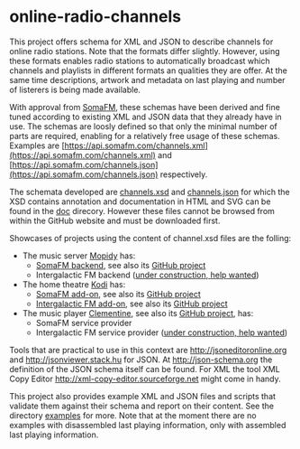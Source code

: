 # online-radio-channels

This project offers schema for XML and JSON to describe channels for online radio stations. Note that the formats differ slightly. However, using these formats enables radio stations to automatically broadcast which channels and playlists in different formats an qualities they are offer. At the same time descriptions, artwork and metadata on last playing and number of listerers is being made available.

With approval from [SomaFM](https://somafm.com), these schemas have been derived and fine tuned according to existing XML and JSON data that they already have in use. The schemas are loosly defined so that only the minimal number of parts are required, enabling for a relatively free usage of these schemas. Examples are [https://api.somafm.com/channels.xml](https://api.somafm.com/channels.xml) and [https://api.somafm.com/channels.json](https://api.somafm.com/channels.json) respectively.

The schemata developed are [channels.xsd](channels.xsd) and [channels.json](channels.json) for which the XSD contains annotation and documentation in HTML and SVG can be found in the [doc](doc) direcory. However these files cannot be browsed from within the GitHub website and must be downloaded first.

Showcases of projects using the content of channel.xsd files are the folling:
* The music server [Mopidy](https://mopidy.com) has:
  * [SomaFM backend](https://docs.mopidy.com/en/latest/ext/backends/#mopidy-somafm), see also its [GitHub project](https://github.com/AlexandrePTJ/mopidy-somafm)
  * Intergalactic FM backend ([under construction, help wanted](https://github.com/AlexandrePTJ/mopidy-somafm/issues/23))
* The home theatre [Kodi](https://kodi.tv) has:
  * [SomaFM add-on](http://kodi.wiki/view/Add-on:SomaFM), see also its [GitHub project](https://github.com/Oderik/xbmc-somafm)
  * [Intergalactic FM add-on](http://kodi.wiki/view/Add-on:Intergalactic_FM), see also its [GitHub project](https://github.com/PanderMusubi/plugin.audio.intergalacticfm)
* The music player [Clementine](https://clementine-player.org), see also its [GitHub project](https://github.com/clementine-player/Clementine), has:
  * SomaFM service provider
  * Intergalactic FM service provider ([under construction, help wanted](https://github.com/clementine-player/Clementine/pull/5243))

Tools that are practical to use in this context are http://jsoneditoronline.org and http://jsonviewer.stack.hu for JSON. At http://json-schema.org the definition of the JSON schema itself can be found. For XML the tool XML Copy Editor http://xml-copy-editor.sourceforge.net might come in handy.

This project also provides example XML and JSON files and scripts that validate them against their schema and report on their content. See the directory [examples](examples) for more. Note that at the moment there are no examples with disassembled last playing information, only with assembled last playing information.
